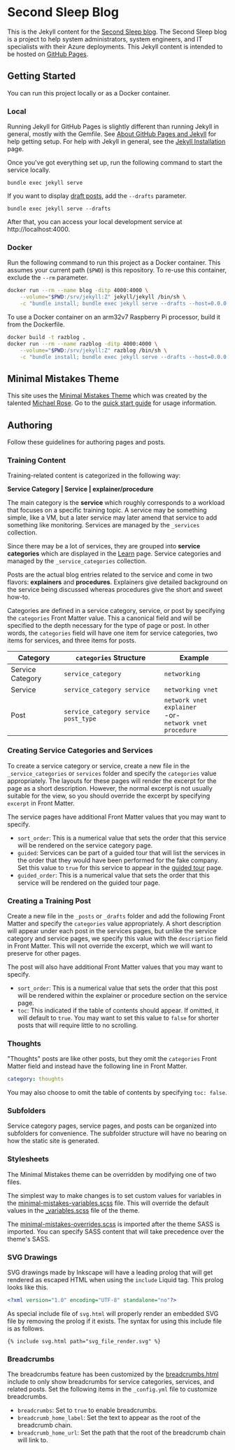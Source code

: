 # Second Sleep Blog

This is the Jekyll content for the [Second Sleep blog](https://secondsleep.io). The Second Sleep blog is a project to help system administrators, system engineers, and IT specialists with their Azure deployments. This Jekyll content is intended to be hosted on [GitHub Pages](https://pages.github.com/).

## Getting Started

You can run this project locally or as a Docker container.

### Local

Running Jekyll for GitHub Pages is slightly different than running Jekyll in general, mostly with the Gemfile. See [About GitHub Pages and Jekyll](https://docs.github.com/en/pages/setting-up-a-github-pages-site-with-jekyll/about-github-pages-and-jekyll) for help getting setup. For help with Jekyll in general, see the [Jekyll Installation](https://jekyllrb.com/docs/installation/) page.

Once you've got everything set up, run the following command to start the service locally.

```
bundle exec jekyll serve
```

If you want to display [draft posts](https://jekyllrb.com/docs/posts/#drafts), add the `--drafts` parameter.

```
bundle exec jekyll serve --drafts
```

After that, you can access your local development service at http://localhost:4000.

### Docker

Run the following command to run this project as a Docker container. This assumes your current path (`$PWD`) is this repository. To re-use this container, exclude the `--rm` parameter.

``` bash
docker run --rm --name blog -ditp 4000:4000 \
    --volume="$PWD:/srv/jekyll:Z" jekyll/jekyll /bin/sh \
    -c "bundle install; bundle exec jekyll serve --drafts --host=0.0.0.0"
```

To use a Docker container on an arm32v7 Raspberry Pi processor, build it from the Dockerfile.

``` bash
docker build -t razblog .
docker run --rm --name razblog -ditp 4000:4000 \
    --volume="$PWD:/srv/jekyll:Z" razblog /bin/sh \
    -c "bundle install; bundle exec jekyll serve --drafts --host=0.0.0.0"
```

## Minimal Mistakes Theme

This site uses the [Minimal Mistakes Theme](https://mademistakes.com/work/minimal-mistakes-jekyll-theme/) which was created by the talented [Michael Rose](https://mademistakes.com/about/). Go to the [quick start guide](https://mmistakes.github.io/minimal-mistakes/docs/quick-start-guide/) for usage information.

## Authoring

Follow these guidelines for authoring pages and posts.

### Training Content

Training-related content is categorized in the following way:

**Service Category | Service | explainer/procedure**

The main category is the **service** which roughly corresponds to a workload that focuses on a specific training topic. A service may be something simple, like a VM, but a later service may later amend that service to add something like monitoring. Services are managed by the `_services` collection.

Since there may be a lot of services, they are grouped into **service categories** which are displayed in the [Learn](/_pages/learn.md) page. Service categories and managed by the `_service_categories` collection.

Posts are the actual blog entries related to the service and come in two flavors: **explainers** and **procedures**. Explainers give detailed background on the service being discussed whereas procedures give the short and sweet how-to.

Categories are defined in a service category, service, or post by specifying the `categories` Front Matter value. This a canonical field and will be specified to the depth necessary for the type of page or post. In other words, the `categories` field will have one item for service categories, two items for services, and three items for posts.

|Category|`categories` Structure|Example|
|--------|----------------------|-------|
|Service Category|`service_category`|`networking`|
|Service|`service_category service`|`networking vnet`|
|Post|`service_category service post_type`|`network vnet explainer`<br />-or-<br />`network vnet procedure`|

### Creating Service Categories and Services

To create a service category or service, create a new file in the `_service_categories` or `services` folder and specify the `categories` value appropriately. The layouts for these pages will render the excerpt for the page as a short description. However, the normal excerpt is not usually suitable for the view, so you should override the excerpt by specifying `excerpt` in Front Matter.

The service pages have additional Front Matter values that you may want to specify.

- `sort_order`: This is a numerical value that sets the order that this service will be rendered on the service category page.
- `guided`: Services can be part of a guided tour that will list the services in the order that they would have been performed for the fake company. Set this value to `true` for this service to appear in the [guided tour](/_pages/guided.md) page.
- `guided_order`: This is a numerical value that sets the order that this service will be rendered on the guided tour page.

### Creating a Training Post

Create a new file in the `_posts` or `_drafts` folder and add the following Front Matter and specify the `categories` value appropriately. A short description will appear under each post in the services pages, but unlike the service category and service pages, we specify this value with the `description` field in Front Matter. This will not override the excerpt, which we will want to preserve for other pages.

The post will also have additional Front Matter values that you may want to specify.

- `sort_order`: This is a numerical value that sets the order that this post will be rendered within the explainer or procedure section on the service page.
- `toc`: This indicated if the table of contents should appear. If omitted, it will default to `true`. You may want to set this value to `false` for shorter posts that will require little to no scrolling.

### Thoughts

"Thoughts" posts are like other posts, but they omit the `categories` Front Matter field and instead have the following line in Front Matter.

``` yaml
category: thoughts
```

You may also choose to omit the table of contents by specifying `toc: false`.

### Subfolders

Service category pages, service pages, and posts can be organized into subfolders for convenience. The subfolder structure will have no bearing on how the static site is generated.

### Stylesheets

The Minimal Mistakes theme can be overridden by modifying one of two files.

The simplest way to make changes is to set custom values for variables in the [minimal-mistakes-variables.scss](/_sass/minimal-mistakes-variables.scss) file. This will override the default values in the [_variables.scss](https://github.com/mmistakes/minimal-mistakes/blob/master/_sass/minimal-mistakes/_variables.scss) file of the theme.

The [minimal-mistakes-overrides.scss](/_sass/minimal-mistakes-overrides.scss) is imported after the theme SASS is imported. You can specify SASS content that will take precedence over the theme's SASS.

### SVG Drawings

SVG drawings made by Inkscape will have a leading prolog that will get rendered as escaped HTML when using the `include` Liquid tag. This prolog looks like this.

``` xml
<?xml version="1.0" encoding="UTF-8" standalone="no"?>
```

As special include file of `svg.html` will properly render an embedded SVG file by removing the prolog if it exists. The syntax for using this include file is as follows.

```
{% include svg.html path="svg_file_render.svg" %}
```

### Breadcrumbs

The breadcrumbs feature has been customized by the [breadcrumbs.html](/_includes/breadcrumbs.html) include to only show breadcrumbs for service categories, services, and related posts. Set the following items in the `_config.yml` file to customize breadcrumbs.

- `breadcrumbs`: Set to `true` to enable breadcrumbs.
- `breadcrumb_home_label`: Set the text to appear as the root of the breadcrumb chain.
- `breadcrumb_home_url`: Set the path that the root of the breadcrumb chain will link to.
